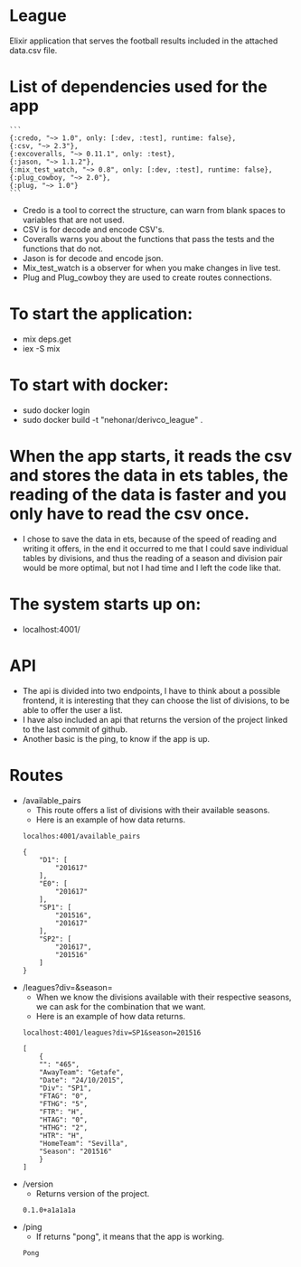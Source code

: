 # League
Elixir application that serves the football results included in the attached data.csv file.

# List of dependencies used for the app
    ```
    {:credo, "~> 1.0", only: [:dev, :test], runtime: false},
    {:csv, "~> 2.3"},
    {:excoveralls, "~> 0.11.1", only: :test},
    {:jason, "~> 1.1.2"},
    {:mix_test_watch, "~> 0.8", only: [:dev, :test], runtime: false},
    {:plug_cowboy, "~> 2.0"},
    {:plug, "~> 1.0"}
    ```
- Credo is a tool to correct the structure, 
can warn from blank spaces to variables that are not used.
- CSV is for decode and encode CSV's.
- Coveralls warns you about the functions that pass the tests 
and the functions that do not.
- Jason is for decode and encode json.
- Mix_test_watch is a observer for when you make changes in live test.
- Plug and Plug_cowboy they are used to create routes connections.

# To start the application:
- mix deps.get
- iex -S mix

# To start with docker:
- sudo docker login
- sudo docker build -t "nehonar/derivco_league" .

# When the app starts, it reads the csv and stores the data in ets tables, the reading of the data is faster and you only have to read the csv once.

- I chose to save the data in ets, because of the speed of reading and writing it offers, 
in the end it occurred to me that I could save individual tables by divisions, 
and thus the reading of a season and division pair would be more optimal, 
but not I had time and I left the code like that.


# The system starts up on: 
- localhost:4001/

# API 
- The api is divided into two endpoints, I have to think about a possible frontend, 
it is interesting that they can choose the list of divisions, 
to be able to offer the user a list.
- I have also included an api that returns the version of the project 
linked to the last commit of github.
- Another basic is the ping, to know if the app is up.

# Routes
- /available_pairs
    - This route offers a list of divisions with their available seasons.
    - Here is an example of how data returns.
    ```
    localhos:4001/available_pairs

    {
        "D1": [
            "201617"
        ],
        "E0": [
            "201617"
        ],
        "SP1": [
            "201516",
            "201617"
        ],
        "SP2": [
            "201617",
            "201516"
        ]
    }
    ```
- /leagues?div=&season=
    - When we know the divisions available with their respective seasons, 
    we can ask for the combination that we want.
    - Here is an example of how data returns.
    ```
    localhost:4001/leagues?div=SP1&season=201516

    [
        {
        "": "465",
        "AwayTeam": "Getafe",
        "Date": "24/10/2015",
        "Div": "SP1",
        "FTAG": "0",
        "FTHG": "5",
        "FTR": "H",
        "HTAG": "0",
        "HTHG": "2",
        "HTR": "H",
        "HomeTeam": "Sevilla",
        "Season": "201516"
        }
    ]
    ```
- /version
    - Returns version of the project.
    ```
    0.1.0+a1a1a1a
    ```
- /ping
    - If returns "pong", it means that the app is working.
    ```
    Pong
    ```


